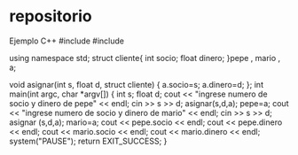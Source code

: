 # repositorio
Ejemplo C++
#include <cstdlib>
#include <iostream>

using namespace std;
struct cliente{
       int socio;
       float dinero;
       }pepe , mario , a;

void asignar(int s, float d, struct cliente)
{
     a.socio=s;
     a.dinero=d;
     };
int main(int argc, char *argv[])
{
    int s;
    float d;
    cout << "ingrese numero de socio y dinero de pepe" << endl;
    cin >> s >> d;
    asignar(s,d,a);
    pepe=a;
    cout << "ingrese numero de socio y dinero de mario" << endl;
    cin >> s >> d;
    asignar (s,d,a);
    mario=a;
    cout << pepe.socio << endl;
    cout << pepe.dinero << endl;
    cout << mario.socio << endl;
    cout << mario.dinero << endl;
    system("PAUSE");
    return EXIT_SUCCESS;
}
